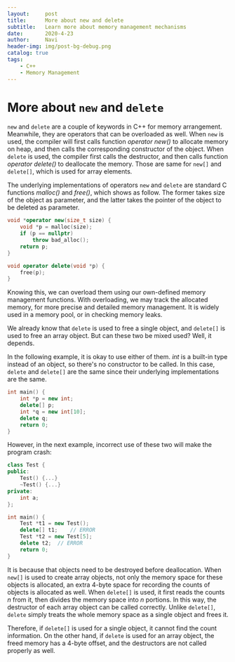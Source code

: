 ```yaml
---
layout:     post
title:      More about new and delete
subtitle:   Learn more about memory management mechanisms
date:       2020-4-23
author:     Navi
header-img: img/post-bg-debug.png
catalog: true
tags:
    - C++
    - Memory Management
---
```


# More about `new` and `delete`

`new` and `delete` are a couple of keywords in C++ for memory arrangement. Meanwhile, they are operators that can be overloaded as well. When `new` is used, the compiler will first calls function *operator new()* to allocate memory on heap, and then calls the corresponding constructor of the object. When `delete` is used, the compiler first calls the destructor, and then calls function *operator delete()* to deallocate the memory. Those are same for `new[]` and `delete[]`, which is used for array elements.

The underlying implementations of operators `new` and `delete` are standard C functions *malloc()* and *free()*, which shows as follow. The former takes size of the object as parameter, and the latter takes the pointer of the object to be deleted as parameter.

```cpp
void *operator new(size_t size) {
    void *p = malloc(size);
    if (p == nullptr)
        throw bad_alloc();
    return p;
}

void operator delete(void *p) {
    free(p);
}
```

Knowing this, we can overload them using our own-defined memory management functions. With overloading, we may track the allocated memory, for more precise and detailed memory management. It is widely used in a memory pool, or in checking memory leaks. 

We already know that `delete` is used to free a single object, and `delete[]` is used to free an array object. But can these two be mixed used? Well, it depends.

In the following example, it is okay to use either of them. *int* is a built-in type instead of an object, so there's no constructor to be called. In this case, `delete` and `delete[]` are the same since their  underlying implementations are the same.

```cpp
int main() {
    int *p = new int;
    delete[] p;
    int *q = new int[10];
    delete q;
    return 0;
}
```

However, in the next example, incorrect use of these two will make the program crash:

```cpp
class Test {
public:
	Test() {...}
    ~Test() {...}
private:
	int a;    
};

int main() {
    Test *t1 = new Test();
    delete[] t1;	// ERROR
    Test *t2 = new Test[5];
    delete t2;	// ERROR
    return 0;
}
```

It is because that objects need to be destroyed before deallocation. When `new[]` is used to create array objects, not only the memory space for these objects is allocated, an extra 4-byte space for recording the counts of objects is allocated as well. When `delete[]` is used, it first reads the counts *n* from it, then divides the memory space into *n* portions. In this way, the destructor of each array object can be called correctly. Unlike `delete[]`, `delete` simply treats the whole memory space as a single object and frees it. 

Therefore, if `delete[]` is used for a single object, it cannot find the count information. On the other hand, if `delete` is used for an array object, the freed memory has a 4-byte offset, and the destructors are not called properly as well.